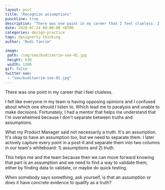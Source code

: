```yaml
---
layout: post
title: "Recognize assumptions"
punchline: true
description: "There was one point in my career that I feel clueless. I felt like everyone in my team is having opposing opinions and I am confused about which one should I listen to. Which lead me to paralysis and unable to make decisions."
date: 2020-07-24 08:00:00 +0700
categories: design-practice
tags: designerly-thinking
author: "Budi Tanrim"

image:
 path: /img/seo/buditanrim-seo-01.jpg
 height: 630
 width: 1200
gif: false
twitter-seo: 
 - "seo/buditanrim-seo-01.jpg"
---
```


There was one point in my career that I feel clueless.

I felt like everyone in my team is having opposing opinions and I confused about which one should I listen to. Which lead me to paralysis and unable to make decisions. Fortunately, I had a mentor that helps me understand that I'm overwhelmed because I don't separate between truths and assumptions.

What my Product Manager said not necessarily a truth. It's an assumption. It's okay to have an assumption too, but we need to separate them. I later actively capture every point in a post-it and separate them into two columns in our team's whiteboard: 1) assumptions and 2) truth.

This helps me and the team because then we can move forward knowing that part is an assumption and we need to find a way to validate them; either by finding data to validate, or maybe do quick testing.

When somebody says something, ask yourself, is that an assumption or does it have concrete evidence to qualify as a truth?